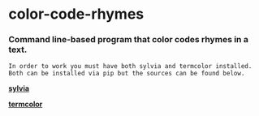 # color-code-rhymes
### Command line-based program that color codes rhymes in a text.


	In order to work you must have both sylvia and termcolor installed.
	Both can be installed via pip but the sources can be found below.


[**sylvia**](https://github.com/bgutter/sylvia)
  
[**termcolor**](https://pypi.org/project/termcolor/#files)
  
  
